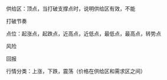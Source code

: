 供给区：顶点，当打破支撑点时，说明供给区有效，不能





打破节奏



点位：起涨点，起跌点，近高点，近低点，最低点，最高点，转势点





风险

回报



行情分类：上涨，下跌，震荡（价格在供给区和需求区之间）
